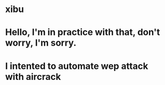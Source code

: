 # xibu
# Hello, I'm in practice with that, don't worry, I'm sorry.
# I intented to automate wep attack with aircrack 
